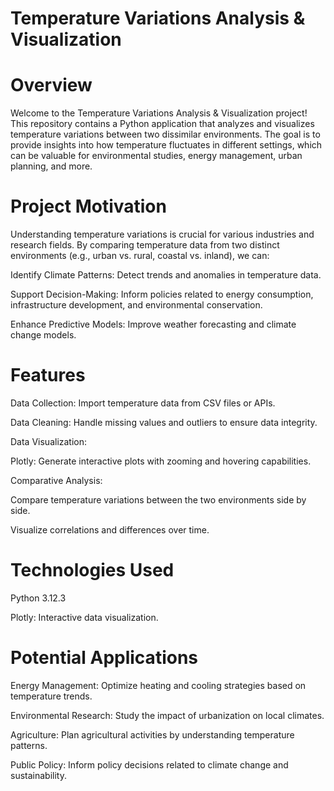 # Temperature Variations Analysis & Visualization

# Overview
Welcome to the Temperature Variations Analysis & Visualization project! This repository contains a Python application that analyzes and visualizes temperature variations between two dissimilar environments. The goal is to provide insights into how temperature fluctuates in different settings, which can be valuable for environmental studies, energy management, urban planning, and more.

# Project Motivation
Understanding temperature variations is crucial for various industries and research fields. By comparing temperature data from two distinct environments (e.g., urban vs. rural, coastal vs. inland), we can:

Identify Climate Patterns: Detect trends and anomalies in temperature data.

Support Decision-Making: Inform policies related to energy consumption, infrastructure development, and environmental conservation.

Enhance Predictive Models: Improve weather forecasting and climate change models.

# Features
Data Collection: Import temperature data from CSV files or APIs.

Data Cleaning: Handle missing values and outliers to ensure data integrity.

Data Visualization:

Plotly: Generate interactive plots with zooming and hovering capabilities.

Comparative Analysis:

Compare temperature variations between the two environments side by side.

Visualize correlations and differences over time.

# Technologies Used
Python 3.12.3

Plotly: Interactive data visualization.

# Potential Applications
Energy Management: Optimize heating and cooling strategies based on temperature trends.

Environmental Research: Study the impact of urbanization on local climates.

Agriculture: Plan agricultural activities by understanding temperature patterns.

Public Policy: Inform policy decisions related to climate change and sustainability.

